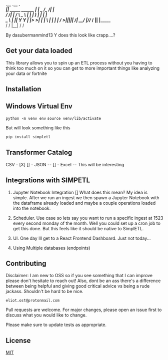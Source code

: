 .__                  .__   ______________________.____     
  ______|__|  _____  ______  |  |  \_   _____/\__    ___/|    |    
 /  ___/|  | /     \ \____ \ |  |   |    __)_   |    |   |    |    
 \___ \ |  ||  Y Y  \|  |_> >|  |__ |        \  |    |   |    |___ 
/____  >|__||__|_|  /|   __/ |____//_______  /  |____|   |_______ \
     \/           \/ |__|                  \/                    \/



By dasubermanmind13
Y does this look like crapp....?


## Get your data loaded
This library allows you to spin up an ETL process without you having to think too much on it so you can get to 
more important things like analyzing your data or fortnite 


## Installation
## Windows Virtual Env
`python -m venv env`
`source venv/lib/activate`

But will look something like this

```bash
pip install simpletl
```

## Transformer Catalog
CSV - [X] 
[] - JSON -- 
[] - Excel -- This will be interesting


## Integrations with SIMPETL

1. Jupyter Notebook Integration [] What does this mean? My idea is simple. After we run an ingest we then spawn a Jupyter Notebook with the dataframe already loaded and maybe a couple operations loaded into the notebook. 

1. Scheduler. Use case so lets say you want to run a specific ingest at 1523 every second monday of the month. Well you could set up a cron job to get this done. But this feels like it should be native to SimplETL.

1. UI. One day Ill get to a React Frontend Dashboard. Just not today...

1. Using Multiple databases (endpoints)

## Contributing
Disclaimer: I am new to OSS so if you see something that I can improve please don't hesitate to reach out! Also, dont be an ass there's a difference between being helpful and giving good critical advice vs being a rude jackass. Shouldn't be hard to be nice. 

```
eliot.ost@protonmail.com
```

Pull requests are welcome. For major changes, please open an issue first to discuss what you would like to change.

Please make sure to update tests as appropriate.

## License
[MIT](https://choosealicense.com/licenses/mit/)

